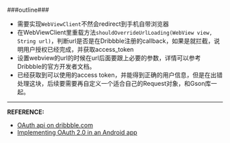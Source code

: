 ###outline###

* 需要实现`WebViewClient`不然会redirect到手机自带浏览器
* 在WebViewClient里重载方法`shouldOverrideUrlLoading(WebView view, String url)`，判断url是否是在Dribbble注册的callback，如果是就拦截，说明用户授权已经完成，并获取access_token
* 设置webview的url的时候在url后面要跟上必要的参数，详情可以参考Dribbble的官方开发者文档。
* 已经获取到可以使用的access token，并能得到正确的用户信息，但是在出错处理这块，后续要需要再自定义一个适合自己的Request对象，和Gson库一起。

---
**REFERENCE:**  

* [OAuth api on dribbble.com](http://developer.dribbble.com/v1/oauth/)
* [Implementing OAuth 2.0 in an Android app](http://techblog.constantcontact.com/software-development/implementing-oauth2-0-in-an-android-app/)
